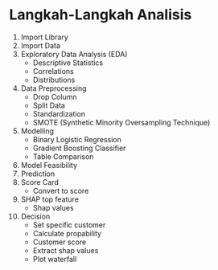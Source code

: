 # Langkah-Langkah Analisis #

1. Import Library
2. Import Data
3. Exploratory Data Analysis (EDA)
   - Descriptive Statistics
   - Correlations
   - Distributions
4. Data Preprocessing
   - Drop Column
   - Split Data
   - Standardization
   - SMOTE (Synthetic Minority Oversampling Technique)
5. Modelling
   - Binary Logistic Regression
   - Gradient Boosting Classifier
   - Table Comparison
6. Model Feasibility
7. Prediction
8. Score Card
   - Convert to score
9. SHAP top feature
   - Shap values
10. Decision
    - Set specific customer
    - Calculate propability
    - Customer score
    - Extract shap values
    - Plot waterfall
